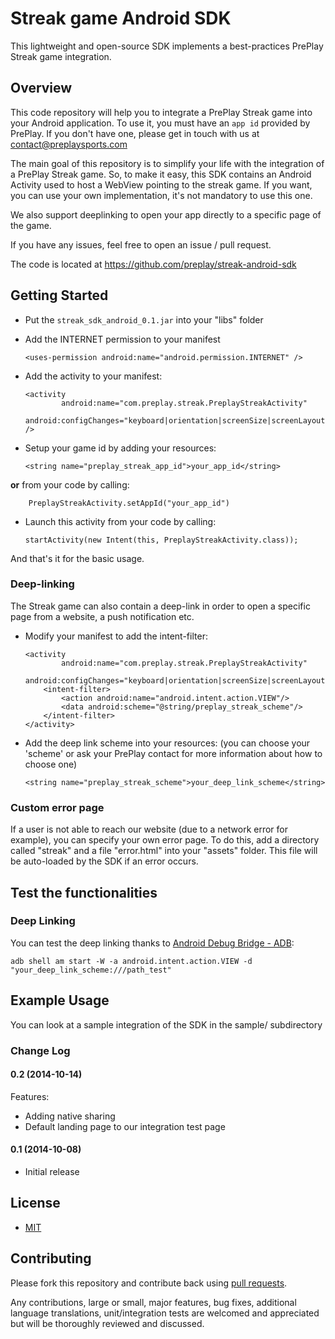 # Streak game Android SDK

This lightweight and open-source SDK implements a best-practices PrePlay Streak game integration.

## Overview

  This code repository will help you to integrate a PrePlay Streak game into your Android application.
  To use it, you must have an `app id` provided by PrePlay. If you don't have one, please get in touch with us at contact@preplaysports.com

  The main goal of this repository is to simplify your life with the integration of a PrePlay Streak game.
  So, to make it easy, this SDK contains an Android Activity used to host a WebView pointing to the streak game.
  If you want, you can use your own implementation, it's not mandatory to use this one.

  We also support deeplinking to open your app directly to a specific page of the game.

  If you have any issues, feel free to open an issue / pull request.

  The code is located at https://github.com/preplay/streak-android-sdk

## Getting Started

  - Put the `streak_sdk_android_0.1.jar` into your "libs" folder
  - Add the INTERNET permission to your manifest

        <uses-permission android:name="android.permission.INTERNET" />

  - Add the activity to your manifest:

        <activity
                android:name="com.preplay.streak.PreplayStreakActivity"
                android:configChanges="keyboard|orientation|screenSize|screenLayout" />

  - Setup your game id by adding your resources:

        <string name="preplay_streak_app_id">your_app_id</string>

  **or** from your code by calling:

        PreplayStreakActivity.setAppId("your_app_id")

  - Launch this activity from your code by calling:

        startActivity(new Intent(this, PreplayStreakActivity.class));

And that's it for the basic usage.

### Deep-linking

The Streak game can also contain a deep-link in order to open a specific page from a website, a push notification etc.

  - Modify your manifest to add the intent-filter:

        <activity
                android:name="com.preplay.streak.PreplayStreakActivity"
                android:configChanges="keyboard|orientation|screenSize|screenLayout">
            <intent-filter>
                <action android:name="android.intent.action.VIEW"/>
                <data android:scheme="@string/preplay_streak_scheme"/>
            </intent-filter>
        </activity>

  - Add the deep link scheme into your resources: (you can choose your 'scheme' or ask your PrePlay contact for more information about how to choose one)

        <string name="preplay_streak_scheme">your_deep_link_scheme</string>

### Custom error page

If a user is not able to reach our website (due to a network error for example), you can specify your own error page.
To do this, add a directory called "streak" and a file "error.html" into your "assets" folder. This file will be auto-loaded by the SDK if an error occurs.

## Test the functionalities
### Deep Linking
  You can test the deep linking thanks to [Android Debug Bridge - ADB](http://developer.android.com/tools/help/adb.html):

    adb shell am start -W -a android.intent.action.VIEW -d "your_deep_link_scheme:///path_test"

## Example Usage
  You can look at a sample integration of the SDK in the sample/ subdirectory

### Change Log

#### 0.2 (2014-10-14)
Features:

- Adding native sharing
- Default landing page to our integration test page

#### 0.1 (2014-10-08)
- Initial release

## License

* [MIT](http://opensource.org/licenses/MIT)

## Contributing

Please fork this repository and contribute back using
[pull requests](https://github.com/preplay/streak-android-sdk/pulls).

Any contributions, large or small, major features, bug fixes, additional
language translations, unit/integration tests are welcomed and appreciated
but will be thoroughly reviewed and discussed.
